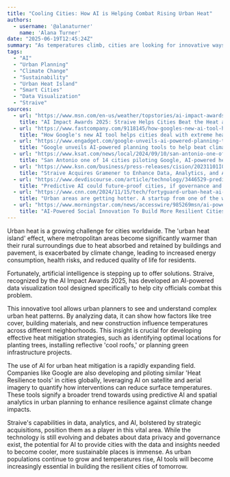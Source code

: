 ```yaml
---
title: "Cooling Cities: How AI is Helping Combat Rising Urban Heat"
authors:
  - username: '@alanaturner'
    name: 'Alana Turner'
date: "2025-06-19T12:45:24Z"
summary: "As temperatures climb, cities are looking for innovative ways to mitigate the urban heat island effect. A new wave of AI-powered tools, like the one recognized by the AI Impact Awards 2025 developed by Straive, are emerging to help urban planners visualize heat patterns and make data-driven decisions for a cooler, more resilient future."
tags:
  - "AI"
  - "Urban Planning"
  - "Climate Change"
  - "Sustainability"
  - "Urban Heat Island"
  - "Smart Cities"
  - "Data Visualization"
  - "Straive"
sources:
  - url: "https://www.msn.com/en-us/weather/topstories/ai-impact-awards-2025-straive-helps-cities-beat-the-heat-as-temps-rise/ar-AA1H1j1U"
    title: "AI Impact Awards 2025: Straive Helps Cities Beat the Heat as Temperatures Rise"
  - url: "https://www.fastcompany.com/9118145/how-googles-new-ai-tool-helps-cities-deal-with-extreme-heat"
    title: "How Google's new AI tool helps cities deal with extreme heat"
  - url: "https://www.engadget.com/google-unveils-ai-powered-planning-tools-to-help-beat-climate-changes-extreme-heat-103039212.html"
    title: "Google unveils AI-powered planning tools to help beat climate change's extreme heat"
  - url: "https://www.ksat.com/news/local/2024/09/10/san-antonio-one-of-14-cities-piloting-google-ai-powered-heat-resilience-tool/"
    title: "San Antonio one of 14 cities piloting Google, AI-powered heat resilience tool"
  - url: "https://www.ksn.com/business/press-releases/cision/20231101IO53536/straive-acquires-gramener-to-enhance-data-analytics-and-ai-capabilities/"
    title: "Straive Acquires Gramener to Enhance Data, Analytics, and AI Capabilities"
  - url: "https://www.devdiscourse.com/article/technology/3446529-predictive-ai-could-future-proof-cities-if-governance-and-privacy-catch-up"
    title: "Predictive AI could future-proof cities, if governance and privacy catch up"
  - url: "https://www.cnn.com/2024/11/15/tech/fortyguard-urban-heat-ai-hnk-spc"
    title: "Urban areas are getting hotter. A startup from one of the world’s hottest cities wants to help"
  - url: "https://www.morningstar.com/news/accesswire/985269msn/ai-powered-social-innovation-to-build-more-resilient-cities"
    title: "AI-Powered Social Innovation To Build More Resilient Cities"
---
```


Urban heat is a growing challenge for cities worldwide. The 'urban heat island' effect, where metropolitan areas become significantly warmer than their rural surroundings due to heat absorbed and retained by buildings and pavement, is exacerbated by climate change, leading to increased energy consumption, health risks, and reduced quality of life for residents.

Fortunately, artificial intelligence is stepping up to offer solutions. Straive, recognized by the AI Impact Awards 2025, has developed an AI-powered data visualization tool designed specifically to help city officials combat this problem.

This innovative tool allows urban planners to see and understand complex urban heat patterns. By analyzing data, it can show how factors like tree cover, building materials, and new construction influence temperatures across different neighborhoods. This insight is crucial for developing effective heat mitigation strategies, such as identifying optimal locations for planting trees, installing reflective 'cool roofs,' or planning green infrastructure projects.

The use of AI for urban heat mitigation is a rapidly expanding field. Companies like Google are also developing and piloting similar 'Heat Resilience tools' in cities globally, leveraging AI on satellite and aerial imagery to quantify how interventions can reduce surface temperatures. These tools signify a broader trend towards using predictive AI and spatial analytics in urban planning to enhance resilience against climate change impacts.

Straive's capabilities in data, analytics, and AI, bolstered by strategic acquisitions, position them as a player in this vital area. While the technology is still evolving and debates about data privacy and governance exist, the potential for AI to provide cities with the data and insights needed to become cooler, more sustainable places is immense. As urban populations continue to grow and temperatures rise, AI tools will become increasingly essential in building the resilient cities of tomorrow.

